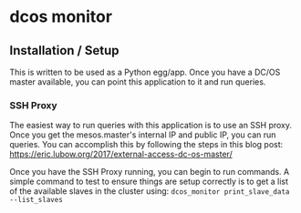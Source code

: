 # dcos monitor

## Installation / Setup
This is written to be used as a Python egg/app. Once you have a DC/OS master available, you can point this application to it and run queries.

### SSH Proxy
The easiest way to run queries with this application is to use an SSH proxy. Once you get the mesos.master's internal IP and public IP, you can run queries. You can accomplish this by following the steps in this blog post: https://eric.lubow.org/2017/external-access-dc-os-master/

Once you have the SSH Proxy running, you can begin to run commands. A simple command to test to ensure things are setup correctly is to get a list of the available slaves in the cluster using: `dcos_monitor print_slave_data --list_slaves`
